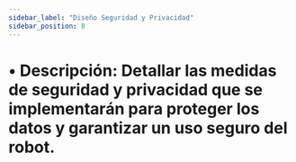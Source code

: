 ```yaml
---
sidebar_label: "Diseño Seguridad y Privacidad"
sidebar_position: 8
---
```


# •	Descripción: Detallar las medidas de seguridad y privacidad que se implementarán para proteger los datos y garantizar un uso seguro del robot.
